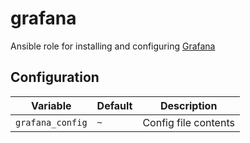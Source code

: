 # grafana

Ansible role for installing and configuring [Grafana](https://grafana.com/oss/grafana/)

## Configuration

| Variable         | Default | Description          |
| ---------------- | ------- | -------------------- |
| `grafana_config` | `~`     | Config file contents |
